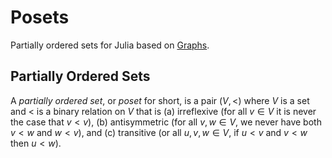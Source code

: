 # Posets
Partially ordered sets for Julia based on [Graphs](https://juliagraphs.org/Graphs.jl/).

## Partially Ordered Sets

A *partially ordered set*, or *poset* for short, is a pair $(V,<)$ where $V$ is a set and
$<$ is a binary relation on $V$ that is
(a) irreflexive (for all $v \in V$ it is never the case that $v<v$),
(b) antisymmetric (for all $v,w \in V$, we never have both $v<w$ and $w<v$), and
(c) transitive (or all $u,v,w \in V$, if $u<v$ and $v<w$ then $u<w$).